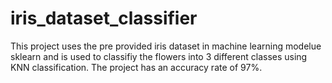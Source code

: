 # iris_dataset_classifier
This project uses the pre provided iris dataset in machine learning modelue sklearn and is used to classifiy the flowers into 3 different classes using KNN classification.
The project has an accuracy rate of 97%.

